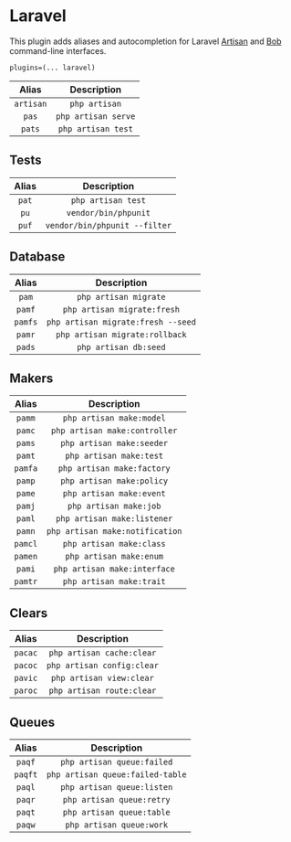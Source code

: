# Laravel

This plugin adds aliases and autocompletion for Laravel [Artisan](https://laravel.com/docs/artisan) and [Bob](http://daylerees.github.io/laravel-bob/) command-line interfaces.

```
plugins=(... laravel)
```

| Alias | Description |
|:-:|:-:|
| `artisan`  | `php artisan`  |
| `pas`  | `php artisan serve` |
| `pats`  | `php artisan test` |

## Tests

| Alias | Description |
|:-:|:-:|
| `pat`  |  `php artisan test` |
| `pu`  |  `vendor/bin/phpunit` |
| `puf`  |  `vendor/bin/phpunit --filter` |

## Database

| Alias | Description |
|:-:|:-:|
| `pam`  |  `php artisan migrate` |
| `pamf`  |  `php artisan migrate:fresh` |
| `pamfs`  |  `php artisan migrate:fresh --seed` |
| `pamr`  |  `php artisan migrate:rollback` |
| `pads`  |  `php artisan db:seed` |

## Makers

| Alias | Description |
|:-:|:-:|
| `pamm`  |  `php artisan make:model` |
| `pamc`  |  `php artisan make:controller` |
| `pams`  |  `php artisan make:seeder` |
| `pamt`  |  `php artisan make:test` |
| `pamfa`  |  `php artisan make:factory` |
| `pamp`  |  `php artisan make:policy` |
| `pame`  |  `php artisan make:event` |
| `pamj`  |  `php artisan make:job` |
| `paml`  |  `php artisan make:listener` |
| `pamn`  |  `php artisan make:notification` |
| `pamcl` | `php artisan make:class` |
| `pamen` | `php artisan make:enum` |
| `pami`  | `php artisan make:interface` |
| `pamtr` | `php artisan make:trait` |

## Clears

| Alias | Description |
|:-:|:-:|
| `pacac`  |  `php artisan cache:clear` |
| `pacoc`  |  `php artisan config:clear` |
| `pavic`  |  `php artisan view:clear` |
| `paroc`  |  `php artisan route:clear` |

## Queues

| Alias | Description |
|:-:|:-:|
| `paqf`  |  `php artisan queue:failed` |
| `paqft`  |  `php artisan queue:failed-table` |
| `paql`  |  `php artisan queue:listen` |
| `paqr`  |  `php artisan queue:retry` |
| `paqt`  |  `php artisan queue:table` |
| `paqw`  |  `php artisan queue:work` |
